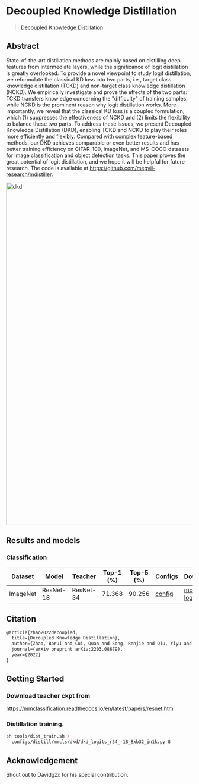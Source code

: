 # Decoupled Knowledge Distillation

> [Decoupled Knowledge Distillation](https://arxiv.org/pdf/2203.08679.pdf)

<!-- [ALGORITHM] -->

## Abstract

State-of-the-art distillation methods are mainly based on distilling deep features from intermediate layers, while the significance of logit distillation is greatly overlooked. To provide a novel viewpoint to study logit distillation, we reformulate the classical KD loss into two parts, i.e., target class knowledge distillation (TCKD) and non-target class knowledge distillation (NCKD). We empirically investigate and prove the effects of the two parts: TCKD transfers knowledge concerning the "difficulty" of training samples, while NCKD is the prominent reason why logit distillation works. More importantly, we reveal that the classical KD loss is a coupled formulation, which (1) suppresses the effectiveness of NCKD and (2) limits the flexibility to balance these two parts. To address these issues, we present Decoupled Knowledge Distillation (DKD), enabling TCKD and NCKD to play their roles more efficiently and flexibly. Compared with complex feature-based methods, our DKD achieves comparable or even better results and has better training efficiency on CIFAR-100, ImageNet, and MS-COCO datasets for image classification and object detection tasks. This paper proves the great potential of logit distillation, and we hope it will be helpful for future research. The code is available at https://github.com/megvii-research/mdistiller.

<img width="921" alt="dkd" src="https://user-images.githubusercontent.com/88702197/187423438-c9eadb93-826f-471c-9553-bdae2e434541.png">

## Results and models

### Classification

| Dataset  | Model     | Teacher   | Top-1 (%) | Top-5 (%) | Configs                                       | Download                                                                                                                                                                                                                                    |
| -------- | --------- | --------- | --------- | --------- | --------------------------------------------- | ------------------------------------------------------------------------------------------------------------------------------------------------------------------------------------------------------------------------------------------- |
| ImageNet | ResNet-18 | ResNet-34 | 71.368    | 90.256    | [config](dkd_resnet34_resnet18_8xb32_in1k.py) | [model](https://download.openmmlab.com/mmrazor/v1/dkd/dkd_resnet34_resnet18_8xb32_in1k_20220804_202619-f9519768.pth) \| [log](https://download.openmmlab.com/mmrazor/v1/dkd/dkd_resnet34_resnet18_8xb32_in1k_20220804_202619-f9519768.json) |

## Citation

```latex
@article{zhao2022decoupled,
  title={Decoupled Knowledge Distillation},
  author={Zhao, Borui and Cui, Quan and Song, Renjie and Qiu, Yiyu and Liang, Jiajun},
  journal={arXiv preprint arXiv:2203.08679},
  year={2022}
}
```

## Getting Started

### Download teacher ckpt from

https://mmclassification.readthedocs.io/en/latest/papers/resnet.html

### Distillation training.

```bash
sh tools/dist_train.sh \
  configs/distill/mmcls/dkd/dkd_logits_r34_r18_8xb32_in1k.py 8
```

## Acknowledgement

Shout out to Davidgzx for his special contribution.
